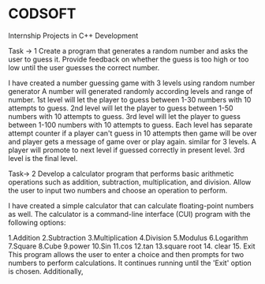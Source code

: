 # CODSOFT
Internship Projects in C++ Development 

Task -> 1 
Create a program that generates a random number and asks the
user to guess it. Provide feedback on whether the guess is too
high or too low until the user guesses the correct number.

I have created a number guessing game with 3 levels using random number generator 
A number will generated randomly according levels and range of number.
1st level will let the player to guess between 1-30 numbers with 10 attempts to guess.
2nd level will let the player to guess between 1-50 numbers with 10 attempts to guess.
3rd level will let the player to guess between 1-100 numbers with 10 attempts to guess.
Each level has separate attempt counter if a player can't guess in 10 attempts then game will be over and
player gets a message of game over or play again. similar for 3 levels.
A player will promote to next level if guessed correctly in present level. 3rd level is the final level.

Task-> 2
Develop a calculator program that performs basic arithmetic
operations such as addition, subtraction, multiplication, and
division. Allow the user to input two numbers and choose an
operation to perform.

I have created a simple calculator that can calculate floating-point numbers as well. The calculator is a command-line interface (CUI) program with the following options:

1.Addition
2.Subtraction
3.Multiplication
4.Division
5.Modulus
6.Logarithm
7.Square
8.Cube
9.power
10.Sin
11.cos
12.tan
13.square root
14. clear
15. Exit
This program allows the user to enter a choice and then prompts for two numbers to perform calculations. It continues running until the 'Exit' option is chosen. Additionally,
